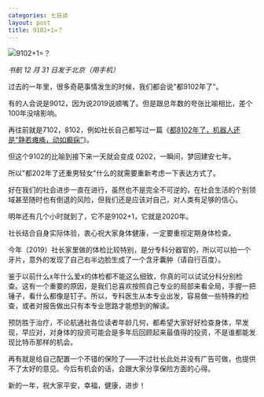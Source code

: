 ```yaml
---
categories: 七日谈
layout: post
title: 9102+1=？
---
```


![9102+1=？](/img/2019/12/year-2020.jpg)

*书航 12 月 31 日发于北京（用手机）*

过去的一年里，很多奇葩事情发生的时候，我们都会说"都9102年了"。

有的人会说是9012，因为说2019说顺嘴了。但是跟总年数的夸张比喻相比，差个100年没啥影响。

再往前就是7102，8102，例如社长自己都写过一篇《[都8102年了，机器人还是“静若瘫痪，动如癫痫”](https://www.huxiu.com/article/258924.html)》。

但这个9102的比喻到接下来一天就会变成 0202，一瞬间，梦回建安七年。

所以"都202年了还重男轻女"什么的就需要重新考虑一下表达方式了。

好在我们的社会进步一直在进行，虽然也不是完全不可逆的，在社会生活的个别领域甚至随时也有倒退的风险，但我们还是应该对自己，对人类有足够的信心。

明年还有几个小时就到了，它不是9102+1，它就是2020年。

社长结合自身实际体验，衷心祝大家身体健康，一定要重视定期身体检查。

今年（2019）社长家里做的体检比较特别，是分专科分器官的，所以可以拍一个牙片，意外的发现了自己右半边脸生成了一个含牙囊肿（请自行百度）。

鉴于以前什么x年什么爱x的体检都不能这么细致，你真的可以试试分科分别检查。这有一个重要的原因，是我们总喜欢按照自己专业的局部来看全局，手握一把锤子，看什么都像是钉子。所以，专科医生从本专业出发，容易做一些特殊的检查，或者对报告做出只有本专业思路才能想到的解读。

预防胜于治疗，不论航通社各位读者年龄几何，都希望大家好好检查身体，早发现，早应对，对身体的投资可能会是多年后回顾起来最值得的投资，不是谁都能发现比特币那样的机会。

再有就是给自己配置一个不错的保险了——不过社长此处并没有广告可做，也提供不了太好的意见。今后有机会的话，会跟大家分享保险方面的心得。

新的一年，祝大家平安，幸福，健康，进步！
